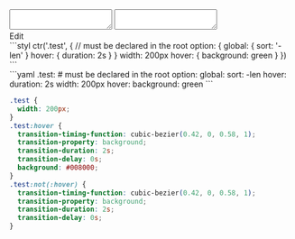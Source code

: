 <div data-size="360" class="code-cont" data-example="instance-based">
    <div class="code">
        <div class="code-wrap">
            <textarea id="stylus"></textarea>
            <textarea id="css"></textarea>
            <div class="edit-code">
                <span>Edit</span>
            </div>
        </div>
    </div>
</div>

<div data-size="360" data-examples="stylus"></div>
```styl
ctr('.test', {
  // must be declared in the root
  option: {
    global: {
      sort: '-len'
    }
    hover: {
      duration: 2s
    }
  }
  width: 200px
  hover: {
    background: green
  }
})
```

<div data-size="360" data-examples="yaml"></div>
```yaml
.test:
  # must be declared in the root
  option:
    global:
      sort: -len
    hover:
      duration: 2s
  width: 200px
  hover:
    background: green
```

```css
.test {
  width: 200px;
}
.test:hover {
  transition-timing-function: cubic-bezier(0.42, 0, 0.58, 1);
  transition-property: background;
  transition-duration: 2s;
  transition-delay: 0s;
  background: #008000;
}
.test:not(:hover) {
  transition-timing-function: cubic-bezier(0.42, 0, 0.58, 1);
  transition-property: background;
  transition-duration: 2s;
  transition-delay: 0s;
}
```
<div class="cf"></div>
